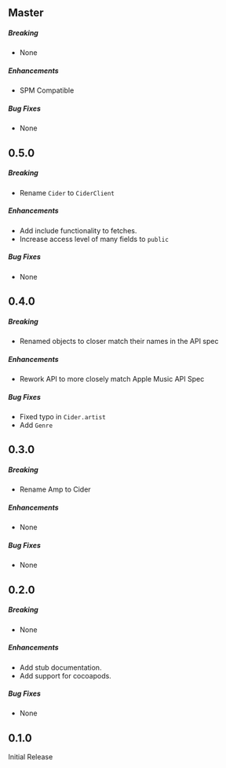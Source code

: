 ## Master

##### Breaking

* None

##### Enhancements

* SPM Compatible

##### Bug Fixes

* None

## 0.5.0

##### Breaking

* Rename `Cider` to `CiderClient`

##### Enhancements

* Add include functionality to fetches.
* Increase access level of many fields to `public`

##### Bug Fixes

* None

## 0.4.0

##### Breaking

* Renamed objects to closer match their names in the API spec

##### Enhancements

* Rework API to more closely match Apple Music API Spec

##### Bug Fixes

* Fixed typo in `Cider.artist`
* Add `Genre`

## 0.3.0

##### Breaking

* Rename Amp to Cider

##### Enhancements

* None

##### Bug Fixes

* None

## 0.2.0

##### Breaking

* None

##### Enhancements

* Add stub documentation.
* Add support for cocoapods.

##### Bug Fixes

* None

## 0.1.0

Initial Release
